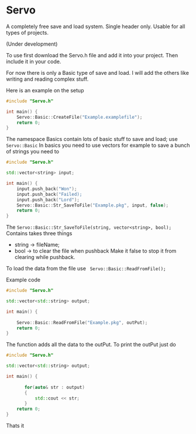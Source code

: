 # Servo

A completely free save and load system.
Single header only. 
Usable for all types of projects.

(Under development)


To use first download the Servo.h file and add it into your project. Then include it in your code.

For now there is only a Basic type of save and load. I will add the others like writing and reading complex stuff.

Here is an example on the setup

```cpp
#include "Servo.h"

int main() {
    Servo::Basic::CreateFile("Example.examplefile");
    return 0;
}
```
The namespace Basics contain lots of basic stuff to save and load;
use ```Servo::Basic```
In basics you need to use vectors for example to save a bunch of strings you need to
```cpp
#include "Servo.h"

std::vector<string> input;

int main() {
    input.push_back("Won");
    input.push_back("Failed);
    input.push_back("Lord");
    Servo::Basic::Str_SaveToFile("Example.pkg", input, false);
    return 0;
}
```
The ```Servo::Basic::Str_SaveToFile(string, vector<string>, bool); ```
Contains takes three things 
* string -> fileName;
* bool -> to clear the file when pushback
 Make it false to stop it from clearing while pushback.


To load the data from the file use 
``` Servo::Basic::ReadFromFile();```

Example code 

```cpp
#include "Servo.h"

std::vector<std::string> output;

int main() {
    
    Servo::Basic::ReadFromFile("Example.pkg", outPut);
    return 0;
}
```
The function adds all the data to the outPut.
To print the outPut just do
```cpp
#include "Servo.h"

std::vector<std::string> output;

int main() {
   
       for(auto& str : output)
       {
           std::cout << str;
       }
    return 0;
}
```

Thats it 

